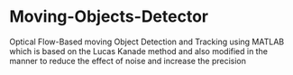 # Moving-Objects-Detector
Optical Flow-Based moving Object Detection and Tracking using MATLAB which is based on the Lucas Kanade method and also modified in the manner to reduce the effect of noise and increase the precision
